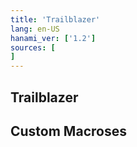 ```yaml
---
title: 'Trailblazer'
lang: en-US
hanami_ver: ['1.2']
sources: [
]
---
```


## Trailblazer



## Custom Macroses
